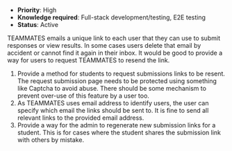 * **Priority**: High
* **Knowledge required**: Full-stack development/testing, E2E testing
* **Status**: Active

TEAMMATES emails a unique link to each user that they can use to submit responses or view results. In some cases users delete that email by accident or cannot find it again in their inbox. It would be good to provide a way for users to request TEAMMATES to resend the link.

1. Provide a method for students to request submissions links to be resent. The request submission page needs to be protected using something like Captcha to avoid abuse. There should be some mechanism to prevent over-use of this feature by a user too.
1. As TEAMMATES uses email address to identify users, the user can specify which email the links should be sent to. It is fine to send all relevant links to the provided email address.
1. Provide a way for the admin to regenerate new submission links for a student. This is for cases where the student shares the submission link with others by mistake.
